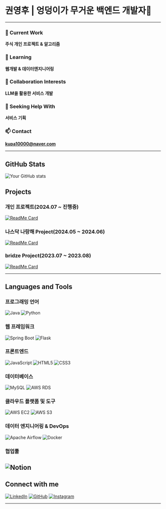 # 권영후 | 엉덩이가 무거운 백엔드 개발자🍑

---

### 🔭 Current Work
**주식 개인 프로젝트 & 알고리즘**

### 🌱 Learning
**웹개발 & 데이터엔지니어링**

### 👯 Collaboration Interests
**LLM을 활용한 서비스 개발**

### 🤔 Seeking Help With
**서비스 기획**

### 📫 Contact
**kupa10000@naver.com**

---
## GitHub Stats
![Your GitHub stats](https://github-readme-stats.vercel.app/api?username=KwonYeonghoo&show_icons=true&theme=radical)


## Projects
### 개인 프로젝트(2024.07 ~ 진행중)
[![ReadMe Card](https://github-readme-stats.vercel.app/api/pin/?username=KwonYeonghoo&repo=stock-project)](https://github.com/KwonYeonghoo/stock-project)
### 나스닥 나랑해 Project(2024.05 ~ 2024.06)
[![ReadMe Card](https://github-readme-stats.vercel.app/api/pin/?username=KwonYeonghoo&repo=nasdaq)](https://github.com/KwonYeonghoo/nasdaq)
### bridze Project(2023.07 ~ 2023.08)
[![ReadMe Card](https://github-readme-stats.vercel.app/api/pin/?username=KwonYeonghoo&repo=bridze)](https://github.com/KwonYeonghoo/bridze)

---
## Languages and Tools

### 프로그래밍 언어
![Java](https://img.shields.io/badge/Java-ED8B00?style=for-the-badge&logo=java&logoColor=white)
![Python](https://img.shields.io/badge/Python-3776AB?style=for-the-badge&logo=python&logoColor=white)

### 웹 프레임워크
![Spring Boot](https://img.shields.io/badge/Spring%20Boot-6DB33F?style=for-the-badge&logo=spring-boot&logoColor=white)
![Flask](https://img.shields.io/badge/Flask-000000?style=for-the-badge&logo=flask&logoColor=white)

### 프론트엔드
![JavaScript](https://img.shields.io/badge/JavaScript-F7DF1E?style=for-the-badge&logo=javascript&logoColor=black)
![HTML5](https://img.shields.io/badge/HTML5-E34F26?style=for-the-badge&logo=html5&logoColor=white)
![CSS3](https://img.shields.io/badge/CSS3-1572B6?style=for-the-badge&logo=css3&logoColor=white)

### 데이터베이스
![MySQL](https://img.shields.io/badge/MySQL-4479A1?style=for-the-badge&logo=mysql&logoColor=white)
![AWS RDS](https://img.shields.io/badge/AWS%20RDS-232F3E?style=for-the-badge&logo=amazon-aws&logoColor=white)

### 클라우드 플랫폼 및 도구
![AWS EC2](https://img.shields.io/badge/AWS%20EC2-232F3E?style=for-the-badge&logo=amazon-aws&logoColor=white)
![AWS S3](https://img.shields.io/badge/AWS%20S3-569A31?style=for-the-badge&logo=amazon-aws&logoColor=white)

### 데이터 엔지니어링 & DevOps
![Apache Airflow](https://img.shields.io/badge/Apache%20Airflow-007A88?style=for-the-badge&logo=apache-airflow&logoColor=white)
![Docker](https://img.shields.io/badge/Docker-2496ED?style=for-the-badge&logo=docker&logoColor=white)

### 협업툴
![Notion](https://img.shields.io/badge/Notion-000000?style=for-the-badge&logo=notion&logoColor=white)
---

## Connect with me
[![LinkedIn](https://img.shields.io/badge/LinkedIn-0077B5?style=for-the-badge&logo=linkedin&logoColor=white)](https://linkedin.com/in/영후-권-2b29702b1)
[![GitHub](https://img.shields.io/badge/GitHub-181717?style=for-the-badge&logo=github&logoColor=white)](https://github.com/KwonYeonghoo)
[![Instagram](https://img.shields.io/badge/Instagram-E4405F?style=for-the-badge&logo=instagram&logoColor=white)](https://instagram.com/k_0_hooo)

---

